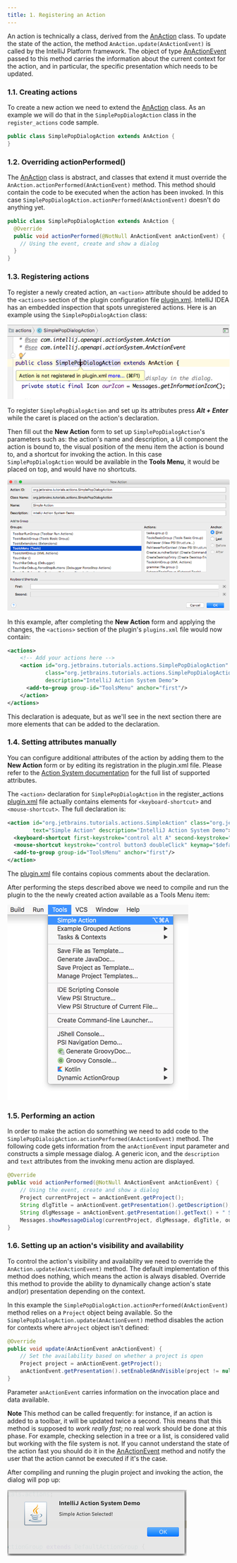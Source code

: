 ```yaml
---
title: 1. Registering an Action
---
```



An action is technically a class, derived from the
[AnAction](upsource:///platform/editor-ui-api/src/com/intellij/openapi/actionSystem/AnAction.java)
class.
To update the state of the action, the method `AnAction.update(AnActionEvent)` is called by the IntelliJ Platform framework.
The object of type
[AnActionEvent](upsource:///platform/editor-ui-api/src/com/intellij/openapi/actionSystem/AnActionEvent.java)
passed to this method carries the information about the current context for the action,
and in particular, the specific presentation which needs to be updated.


### 1.1. Creating actions

To create a new action we need to extend the [AnAction](upsource:///platform/editor-ui-api/src/com/intellij/openapi/actionSystem/AnAction.java)
class. As an example we will do that in the `SimplePopDialogAction` class in the `register_actions` code sample.

```java
public class SimplePopDialogAction extends AnAction {
}
```

### 1.2. Overriding actionPerformed()

The [AnAction](upsource:///platform/editor-ui-api/src/com/intellij/openapi/actionSystem/AnAction.java)
class is abstract, and classes that extend it must override the `AnAction.actionPerformed(AnActionEvent)` method.
This method should contain the code to be executed when the action has been invoked.
In this case `SimplePopDialogAction.actionPerformed(AnActionEvent)` doesn't do anything yet.

```java
public class SimplePopDialogAction extends AnAction {
  @Override
  public void actionPerformed(@NotNull AnActionEvent anActionEvent) {
    // Using the event, create and show a dialog
  }
}
```

### 1.3. Registering actions

To register a newly created action, an `<action>` attribute should be added to the `<actions>` section of the plugin configuration file
[plugin.xml](https://github.com/JetBrains/intellij-sdk-docs/blob/master/code_samples/register_actions/resources/META-INF/plugin.xml).
IntelliJ IDEA has an embedded inspection that spots unregistered actions. Here is an example using the `SimplePopDialogAction` class:

!["Action never used" inspection](img/action_never_used.png)

To register `SimplePopDialogAction` and set up its attributes press ***Alt + Enter*** while the caret is placed on the action's declaration.

Then fill out the **New Action** form to set up `SimplePopDialogAction`'s parameters such as: the action's name and description, 
a UI component the action is bound to, the visual position of the menu item the action is bound to, and a shortcut for invoking the action.
In this case `SimplePopDialogAction` would be available in the **Tools Menu**, it would be placed on top, and would have no shortcuts.

![New Action](img/new_action.png)

In this example, after completing the **New Action** form and applying the changes, the `<actions>` section of the plugin's `plugins.xml` file
would now contain:

```xml
<actions>
    <!-- Add your actions here -->
    <action id="org.jetbrains.tutorials.actions.SimplePopDialogAction"
            class="org.jetbrains.tutorials.actions.SimplePopDialogAction" text="Simple Action"
            description="IntelliJ Action System Demo">
      <add-to-group group-id="ToolsMenu" anchor="first"/>
    </action>
</actions>
```
This declaration is adequate, but as we'll see in the next section there are more elements that can be added to the declaration.


### 1.4. Setting attributes manually

You can configure additional attributes of the action by adding them to the **New Action** form or by editing its registration in the plugin.xml file.
Please refer to the [Action System documentation](/basics/action_system.html#registering-actions) for the full list
of supported attributes.

The `<action>` declaration for `SimplePopDialogAction` in the register_actions 
[plugin.xml](https://github.com/JetBrains/intellij-sdk-docs/blob/master/code_samples/register_actions/resources/META-INF/plugin.xml) 
file actually contains elements for `<keyboard-shortcut>` and `<mouse-shortcut>`. The full declaration is:

```xml
<action id="org.jetbrains.tutorials.actions.SimpleAction" class="org.jetbrains.tutorials.actions.SimplePopDialogAction"
        text="Simple Action" description="IntelliJ Action System Demo">
  <keyboard-shortcut first-keystroke="control alt A" second-keystroke="C" keymap="$default"/>
  <mouse-shortcut keystroke="control button3 doubleClick" keymap="$default"/>
  <add-to-group group-id="ToolsMenu" anchor="first"/>
</action>
```
The [plugin.xml](https://github.com/JetBrains/intellij-sdk-docs/blob/master/code_samples/register_actions/resources/META-INF/plugin.xml) 
file contains copious comments about the declaration.

After performing the steps described above we need to compile and run the plugin to the the newly created action available as a Tools Menu item:

!["Register action" quick fix](img/tools_menu_item_action.png)


### 1.5. Performing an action

In order to make the action do something we need to add code to the `SimplePopDialoigAction.actionPerformed(AnActionEvent)` method.
The following code gets information from the `anActionEvent` input parameter and constructs a simple message dialog.
A generic icon, and the `description` and `text` attributes from the invoking menu action are displayed.

```java
@Override
public void actionPerformed(@NotNull AnActionEvent anActionEvent) {
    // Using the event, create and show a dialog
    Project currentProject = anActionEvent.getProject();
    String dlgTitle = anActionEvent.getPresentation().getDescription();
    String dlgMessage = anActionEvent.getPresentation().getText() + " Selected!";
    Messages.showMessageDialog(currentProject, dlgMessage, dlgTitle, ourIcon);
}
```

### 1.6. Setting up an action's visibility and availability

To control the action's visibility and availability we need to override the `AnAction.update(AnActionEvent)` method.
The default implementation of this method does nothing, which means the action is always disabled.
Override this method to provide the ability to dynamically change action's state and(or) presentation depending on the context.

In this example the `SimplePopDialogAction.actionPerformed(AnActionEvent)` method relies on a `Project`
object being available. So the `SimplePopDialogAction.update(AnActionEvent)` method disables
the action for contexts where a`Project` object isn't defined:

```java
@Override
public void update(AnActionEvent anActionEvent) {
    // Set the availability based on whether a project is open
    Project project = anActionEvent.getProject();
    anActionEvent.getPresentation().setEnabledAndVisible(project != null);
}
```

Parameter `anActionEvent` carries information on the invocation place and data available.

**Note** This method can be called frequently: for instance, if an action is added to a toolbar, it will be updated twice a second.
This means that this method is supposed to _work really fast_; no real work should be done at this phase.
For example, checking selection in a tree or a list, is considered valid but working with the file system is not.
If you cannot understand the state of the action fast you should do it in the
[AnActionEvent](upsource:///platform/editor-ui-api/src/com/intellij/openapi/actionSystem/AnActionEvent.java)
method and notify the user that the action cannot be executed if it's the case.


After compiling and running the plugin project and invoking the action, the dialog will pop up:

![Action performed](img/action_performed.png)
